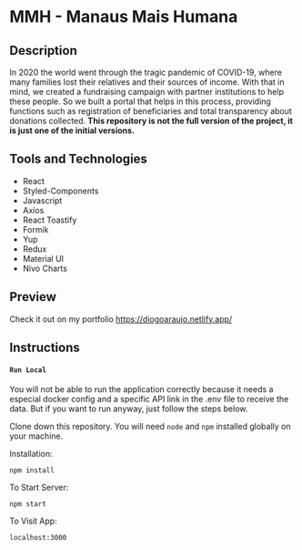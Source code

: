 # MMH - Manaus Mais Humana

## Description
In 2020 the world went through the tragic pandemic of COVID-19, where many families lost their relatives and their sources of income. With that in mind, we created a fundraising campaign with partner institutions to help these people. So we built a portal that helps in this process, providing functions such as registration of beneficiaries and total transparency about donations collected.
**This repository is not the full version of the project, it is just one of the initial versions.**

## Tools and Technologies
- React
- Styled-Components
- Javascript
- Axios
- React Toastify
- Formik
- Yup
- Redux
- Material UI
- Nivo Charts

## Preview
Check it out on my portfolio
https://diogoaraujo.netlify.app/

## Instructions

#### `Run Local`
You will not be able to run the application correctly because it needs a especial docker config and a specific API link in the .env file to receive the data. But if you want to run anyway, just follow the steps below.

Clone down this repository. You will need `node` and `npm` installed globally on your machine.  

Installation:

`npm install`   

To Start Server:

`npm start`  

To Visit App:

`localhost:3000`








